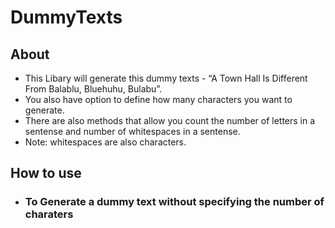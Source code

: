 # DummyTexts
## About
 * This Libary will generate this dummy texts - “A Town Hall Is Different From Balablu, Bluehuhu, Bulabu”. 
 * You also have option to define how many characters you want to generate. 
 * There are also methods that allow you count the number of letters in a sentense and number of whitespaces in a sentense. 
 * Note: whitespaces are also characters.

## How to use 
* ### To Generate a dummy text without specifying the number of charaters  
